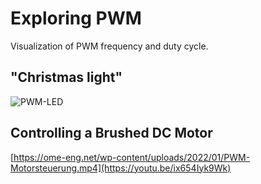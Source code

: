 # Exploring PWM

Visualization of PWM frequency and duty cycle.

## "Christmas light"

![PWM-LED](https://github.com/Florian-Wilhelm/Raspberry-Pi/assets/77980708/b6ca87bf-3032-4ac6-9b7a-edbd1be78716)

## Controlling a Brushed DC Motor

[https://ome-eng.net/wp-content/uploads/2022/01/PWM-Motorsteuerung.mp4](https://youtu.be/ix654Iyk9Wk)
